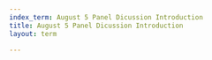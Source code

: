 ```yaml
---
index_term: August 5 Panel Dicussion Introduction
title: August 5 Panel Dicussion Introduction
layout: term

---
```

